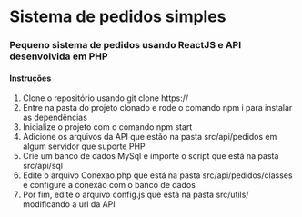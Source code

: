<h1>Sistema de pedidos simples</h1>
<h3>Pequeno sistema de pedidos usando ReactJS e API desenvolvida em PHP</h3>
<h4>Instruções</h4>
<ol>
    <li>Clone o repositório usando git clone https://</li>
    <li>Entre na pasta do projeto clonado e rode o comando npm i para instalar as dependências</li>
    <li>Inicialize o projeto com o comando npm start</li>
    <li>Adicione os arquivos da API que estão na pasta src/api/pedidos em algum servidor que suporte PHP</li>
    <li>Crie um banco de dados MySql e importe o script que está na pasta src/api/sql</li>
    <li>Edite o arquivo Conexao.php que está na pasta src/api/pedidos/classes e configure a conexão com o banco de dados</li>
    <li>Por fim, edite o arquivo config.js que está na pasta src/utils/ modificando a url da API</li>
<ol>